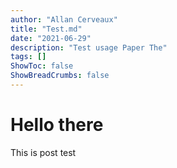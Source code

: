 ```yaml
---
author: "Allan Cerveaux"
title: "Test.md"
date: "2021-06-29"
description: "Test usage Paper The"
tags: []
ShowToc: false
ShowBreadCrumbs: false
---
```


# Hello there
This is post test 

